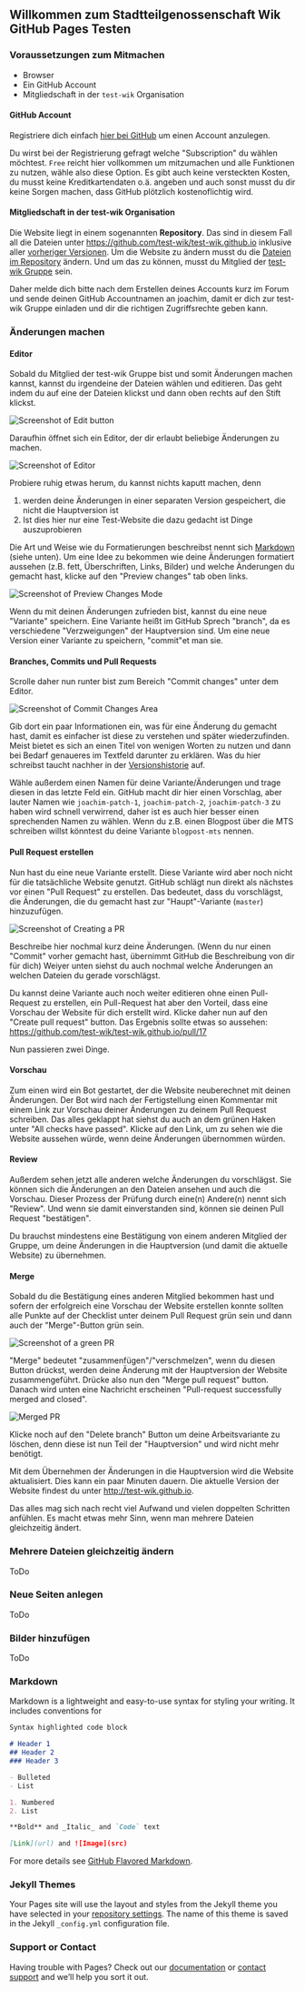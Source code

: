 ## Willkommen zum Stadtteilgenossenschaft Wik GitHub Pages Testen

### Voraussetzungen zum Mitmachen

* Browser
* Ein GitHub Account
* Mitgliedschaft in der `test-wik` Organisation

#### GitHub Account
Registriere dich einfach [hier bei GitHub](https://github.com/join) um einen Account anzulegen. 

Du wirst bei der Registrierung gefragt welche "Subscription" du wählen möchtest. `Free` reicht hier vollkommen um mitzumachen und alle Funktionen zu nutzen, wähle also diese Option. Es gibt auch keine versteckten Kosten, du musst keine Kreditkartendaten o.ä. angeben und auch sonst musst du dir keine Sorgen machen, dass GitHub plötzlich kostenoflichtig wird.

#### Mitgliedschaft in der test-wik Organisation 
Die Website liegt in einem sogenannten **Repository**. Das sind in diesem Fall all die Dateien unter https://github.com/test-wik/test-wik.github.io inklusive aller [vorheriger Versionen](https://github.com/test-wik/test-wik.github.io/commits/master). Um die Website zu ändern musst du die [Dateien im Repository](https://github.com/test-wik/test-wik.github.io) ändern. Und um das zu können, musst du Mitglied der [test-wik Gruppe](https://github.com/orgs/test-wik/people) sein.

Daher melde dich bitte nach dem Erstellen deines Accounts kurz im Forum und sende deinen GitHub Accountnamen an joachim, damit er dich zur test-wik Gruppe einladen und dir die richtigen Zugriffsrechte geben kann. 

### Änderungen machen

#### Editor

Sobald du Mitglied der test-wik Gruppe bist und somit Änderungen machen kannst, kannst du irgendeine der Dateien wählen und editieren. Das geht indem du auf eine der Dateien klickst und dann oben rechts auf den Stift klickst.

![Screenshot of Edit button](doc-images/edit-button.png)

Daraufhin öffnet sich ein Editor, der dir erlaubt beliebige Änderungen zu machen. 

![Screenshot of Editor](doc-images/editing-file.png)

Probiere ruhig etwas herum, du kannst nichts kaputt machen, denn

1. werden deine Änderungen in einer separaten Version gespeichert, die nicht die Hauptversion ist
2. Ist dies hier nur eine Test-Website die dazu gedacht ist Dinge auszuprobieren

Die Art und Weise wie du Formatierungen beschreibst nennt sich [Markdown](#markdown) (siehe unten). Um eine Idee zu bekommen wie deine Änderungen formatiert aussehen (z.B. fett, Überschriften, Links, Bilder) und welche Änderungen du gemacht hast, klicke auf den "Preview changes" tab oben links. 

![Screenshot of Preview Changes Mode](doc-images/preview-changes.png)

Wenn du mit deinen Änderungen zufrieden bist, kannst du eine neue "Variante" speichern. Eine Variante heißt im GitHub Sprech "branch", da es verschiedene "Verzweigungen" der Hauptversion sind. Um eine neue Version einer Variante zu speichern, "commit"et man sie. 

#### Branches, Commits und Pull Requests

Scrolle daher nun runter bist zum Bereich "Commit changes" unter dem Editor. 

![Screenshot of Commit Changes Area](doc-images/commit-changes.png)

Gib dort ein paar Informationen ein, was für eine Änderung du gemacht hast, damit es einfacher ist diese zu verstehen und später wiederzufinden. Meist bietet es sich an einen Titel von wenigen Worten zu nutzen und dann bei Bedarf genaueres im Textfeld darunter zu erklären. Was du hier schreibst taucht nachher in der [Versionshistorie](https://github.com/test-wik/test-wik.github.io/commits/master) auf.

Wähle außerdem einen Namen für deine Variante/Änderungen und trage diesen in das letzte Feld ein. GitHub macht dir hier einen Vorschlag, aber lauter Namen wie `joachim-patch-1`, `joachim-patch-2`, `joachim-patch-3` zu haben wird schnell verwirrend, daher ist es auch hier besser einen sprechenden Namen zu wählen. Wenn du z.B. einen Blogpost über die MTS schreiben willst könntest du deine Variante `blogpost-mts` nennen.


#### Pull Request erstellen

Nun hast du eine neue Variante erstellt. Diese Variante wird aber noch nicht für die tatsächliche Website genutzt. GitHub schlägt nun direkt als nächstes vor einen "Pull Request" zu erstellen. Das bedeutet, dass du vorschlägst, die Änderungen, die du gemacht hast zur "Haupt"-Variante (`master`) hinzuzufügen. 

![Screenshot of Creating a PR](doc-images/create-pr.png)

Beschreibe hier nochmal kurz deine Änderungen. (Wenn du nur einen "Commit" vorher gemacht hast, übernimmt GitHub die Beschreibung von dir für dich) Weiyer unten siehst du auch nochmal welche Änderungen an welchen Dateien du gerade vorschlägst.

Du kannst deine Variante auch noch weiter editieren ohne einen Pull-Request zu erstellen, ein Pull-Request hat aber den Vorteil, dass eine Vorschau der Website für dich erstellt wird. Klicke daher nun auf den "Create pull request" button. Das Ergebnis sollte etwas so aussehen: https://github.com/test-wik/test-wik.github.io/pull/17 

Nun passieren zwei Dinge. 

#### Vorschau
Zum einen wird ein Bot gestartet, der die Website neuberechnet mit deinen Änderungen. Der Bot wird nach der Fertigstellung einen Kommentar mit einem Link zur Vorschau deiner Änderungen zu deinem Pull Request schreiben. Das alles geklappt hat siehst du auch an dem grünen Haken unter "All checks have passed". Klicke auf den Link, um zu sehen wie die Website aussehen würde, wenn deine Änderungen übernommen würden. 

#### Review
Außerdem sehen jetzt alle anderen welche Änderungen du vorschlägst. Sie können sich die Änderungen an den Dateien ansehen und auch die Vorschau. Dieser Prozess der Prüfung durch eine(n) Andere(n) nennt sich "Review". Und wenn sie damit einverstanden sind, können sie deinen Pull Request "bestätigen".

Du brauchst mindestens eine Bestätigung von einem anderen Mitglied der Gruppe, um deine Änderungen in die Hauptversion (und damit die aktuelle Website) zu übernehmen.

#### Merge
Sobald du die Bestätigung eines anderen Mitglied bekommen hast und sofern der erfolgreich eine Vorschau der Website erstellen konnte sollten alle Punkte auf der Checklist unter deinem Pull Request grün sein und dann auch der "Merge"-Button grün sein.

![Screenshot of a green PR](doc-images/green-pr.png)

"Merge" bedeutet "zusammenfügen"/"verschmelzen", wenn du diesen Button drückst, werden deine Änderung mit der Hauptversion der Website zusammengeführt. Drücke also nun den "Merge pull request" button. Danach wird unten eine Nachricht erscheinen "Pull-request successfully merged and closed".

![Merged PR](doc-images/pr-merged.png)

Klicke noch auf den "Delete branch" Button um deine Arbeitsvariante zu löschen, denn diese ist nun Teil der "Hauptversion" und wird nicht mehr benötigt. 

Mit dem Übernehmen der Änderungen in die Hauptversion wird die Website aktualisiert. Dies kann ein paar Minuten dauern. Die aktuelle Version der Website findest du unter http://test-wik.github.io.

Das alles mag sich nach recht viel Aufwand und vielen doppelten Schritten anfühlen. Es macht etwas mehr Sinn, wenn man mehrere Dateien gleichzeitig ändert.

### Mehrere Dateien gleichzeitig ändern

ToDo

### Neue Seiten anlegen

ToDo

### Bilder hinzufügen

ToDo

### Markdown

Markdown is a lightweight and easy-to-use syntax for styling your writing. It includes conventions for

```markdown
Syntax highlighted code block

# Header 1
## Header 2
### Header 3

- Bulleted
- List

1. Numbered
2. List

**Bold** and _Italic_ and `Code` text

[Link](url) and ![Image](src)
```

For more details see [GitHub Flavored Markdown](https://guides.github.com/features/mastering-markdown/).

### Jekyll Themes

Your Pages site will use the layout and styles from the Jekyll theme you have selected in your [repository settings](https://github.com/test-wik/test-wik.github.io/settings). The name of this theme is saved in the Jekyll `_config.yml` configuration file.

### Support or Contact

Having trouble with Pages? Check out our [documentation](https://help.github.com/categories/github-pages-basics/) or [contact support](https://github.com/contact) and we’ll help you sort it out.
